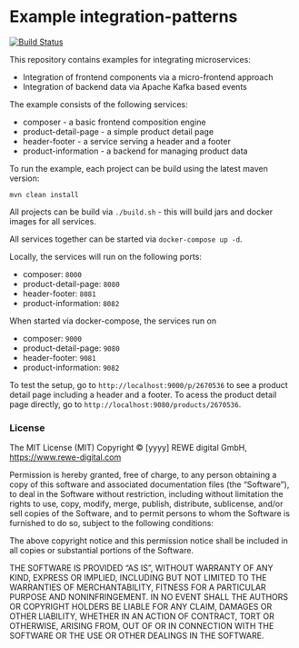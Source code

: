# Example integration-patterns

[![Build Status](https://travis-ci.org/rewe-digital/integration-patterns.svg?branch=master)](https://travis-ci.org/rewe-digital/integration-patterns)

This repository contains examples for integrating microservices:
* Integration of frontend components via a micro-frontend approach
* Integration of backend data via Apache Kafka based events 

The example consists of the following services:
* composer - a basic frontend composition engine
* product-detail-page - a simple product detail page
* header-footer - a service serving a header and a footer
* product-information - a backend for managing product data

To run the example, each project can be build using the latest maven version:
```
mvn clean install
```
All projects can be build via `./build.sh` - this will build jars and docker images for all services.

All services together can be started via `docker-compose up -d`.

Locally, the services will run on the following ports:
* composer: `8000`
* product-detail-page: `8080`
* header-footer: `8081`
* product-information: `8082`

When started via docker-compose, the services run on
* composer: `9000`
* product-detail-page: `9080`
* header-footer: `9081`
* product-information: `9082`

To test the setup, go to `http://localhost:9000/p/2670536` to see a product detail page including a header and a footer. To acess the product detail page directly, go to `http://localhost:9080/products/2670536`.

### License

The MIT License (MIT) Copyright © [yyyy] REWE digital GmbH, https://www.rewe-digital.com

Permission is hereby granted, free of charge, to any person obtaining a copy of this software and associated documentation files (the “Software”), to deal in the Software without restriction, including without limitation the rights to use, copy, modify, merge, publish, distribute, sublicense, and/or sell copies of the Software, and to permit persons to whom the Software is furnished to do so, subject to the following conditions:

The above copyright notice and this permission notice shall be included in all copies or substantial portions of the Software.

THE SOFTWARE IS PROVIDED “AS IS”, WITHOUT WARRANTY OF ANY KIND, EXPRESS OR IMPLIED, INCLUDING BUT NOT LIMITED TO THE WARRANTIES OF MERCHANTABILITY, FITNESS FOR A PARTICULAR PURPOSE AND NONINFRINGEMENT. IN NO EVENT SHALL THE AUTHORS OR COPYRIGHT HOLDERS BE LIABLE FOR ANY CLAIM, DAMAGES OR OTHER LIABILITY, WHETHER IN AN ACTION OF CONTRACT, TORT OR OTHERWISE, ARISING FROM, OUT OF OR IN CONNECTION WITH THE SOFTWARE OR THE USE OR OTHER DEALINGS IN THE SOFTWARE.